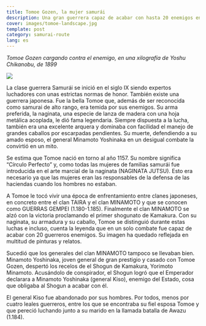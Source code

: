 ```yaml
---
title: Tomoe Gozen, la mujer samurái
description: Una gran guerrera capaz de acabar con hasta 20 enemigos en un solo combate
cover: images/tomoe-landscape.jpg
template: post
category: samurai-route
lang: es
---
```


<em>Tomoe Gozen cargando contra el enemigo, en una xilografía de Yoshu Chikanobu, de 1899</em>

![](/blog/tomoe-gozen-la-mujer-samurai/images/tomoe.jpg)

La clase guerrera Samurái se inició en el siglo IX siendo expertos luchadores con unas estrictas normas de honor. También existe una guerrera japonesa. Fue la bella Tomoe que, además de ser reconocida como samurai de alto rango, era temida por sus enemigos. Su arma preferida, la naginata, una especie de lanza de madera con una hoja metálica acoplada, le dió fama legendaria. Siempre dispuesta a la lucha, también era una excelente arquera y dominaba con facilidad el manejo de grandes caballos por escarpadas pendientes. Su muerte, defendiendo a su amado esposo, el general Minamoto Yoshinaka en un desigual combate la convirtió en un mito.

Se estima que Tomoe nació en torno al año 1157. Su nombre significa “Círculo Perfecto” y, como todas las mujeres de familias samurái fue introducida en el arte marcial de la naginata (NAGINATA JUTSU). Esto era necesario ya que las mujeres eran las responsables de la defensa de las haciendas cuando los hombres no estaban.

A Tomoe le tocó vivir una época de enfrentamiento entre clanes japoneses, en concreto entre el clan TAIRA y el clan MINAMOTO y que se conocen como GUERRAS GEMPEI (1.180-1.185). Finalmente el clan MINAMOTO se alzó con la victoria proclamando el primer shogunato de Kamakura. Con su naginata, su armadura y su caballo, Tomoe se distinguió durante estas luchas e incluso, cuenta la leyenda que en un solo combate fue capaz de acabar con 20 guerreros enemigos. Su imagen ha quedado reflejada en multitud de pinturas y relatos.

Sucedió que los generales del clan MINAMOTO tampoco se llevaban bien. Minamoto Yoshinaka, joven general de gran prestigio y casado con Tomoe Gozen, despertó los recelos de el Shogun de Kamakura, Yorimoto Minamoto. Acusándolo de conspirador, el Shogun logró que el Emperador declarara a Minamoto Yoshinaka (general Kiso), enemigo del Estado, cosa que obligaba al Shogun a acabar con él.

El general Kiso fue abandonado por sus hombres. Por todos, menos por cuatro leales guerreros, entre los que se encontraba su fiel esposa Tomoe y que pereció luchando junto a su marido en la llamada batalla de Awazu (1.184).
